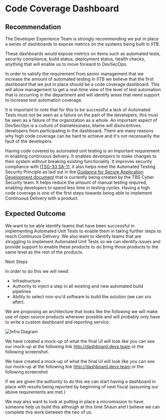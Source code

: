 # Code Coverage Dashboard

## Recommendation

The Developer Experience Team is strongly recommending we put in place a series of dashboards to expose metrics on the systems being built in IITB.

These dashboards would expose metrics on items such as automated tests, security compliance, build status, deployment status, health checks, anything that will enable us to move forward to DevSecOps.

In order to satisfy the requirement from senior management that we increase the amount of automated testing in IITB we believe that the first dashboard that we put in place should be a code coverage dashboard. This will allow management to get a real-time view of the level of test automation that is occurring in the department and will identify areas that need support to increase test automation coverage.

It is important to note that for this to be successful a lack of Automated Tests must not be seen as a failure on the part of the developers, this must be seen as a failure of the organization as a whole. An important aspect of DevSecOps is a culture of blamelessness, blame will disincentives developers from participating in the dashboard. There are many reasons why high code coverage can be hard to achieve and it's not necessarily the fault of the developers.

Having code covered by automated unit testing is an important requirement in enabling continuous delivery. It enables developers to make changes to their system without breaking existing functionality. It improves security compliance with [ITSG-33 SA-11](https://cyber.gc.ca/en/guidance/annex-3a-security-control-catalogue-itsg-33), it also helps meet the Automated Testing Security Principle as laid out in the [Guidance for Secure Application Development document](http://www.gcpedia.gc.ca/gcwiki/images/0/0c/Guidance_for_Secure_Application_Development.pdf) that is currently being created by the TBS Cyber Security team. It helps reduce the amount of manual testing required, enabling developers to spend less time in testing cycles. Having a high code coverage is one of the first steps towards being able to implement Continuous Delivery with a product.

## Expected Outcome

We want to be able identify teams that have been successful in implementing Automated Unit Tests to enable them in taking further steps to reach Continuous Delivery. We also want to identify teams that are struggling to implement Automated Unit Tests so we can identify issues and provide support to enable these products to do bring those products to the same level as the rest of the products.

Next Steps

In order to do this we will need:

- Infrastructure
- Authority to inject a step in all existing and new automated build pipelines
- Ability to select non-sru'd software to build the solution (we can sru after).

We are proposing an architecture that looks like the following we will make use of open source products wherever possible and will probably only have to write a custom dashboard and reporting service.

![Infra Diagram](https://raw.githubusercontent.com/esdc-iitb/CodeCoverage_Mock/master/diagram/infradiag.png)

We have created a mock-up of what the final UI will look like you can see our mock-up at the following link http://dashboard.devx.team or the following screenshot.

We have created a mock-up of what the final UI will look like you can see our mock-up at the following link http://dashboard.devx.team or the following screenshot

If we are given the authority to do this we can start having a dashboard in place with results being reported by beginning of next fiscal (assuming our above requirements are met.)

We may also want to look at putting in place a micromission to have someone help us build this although at this time Shaun and I believe we can complete this work between the two of us.